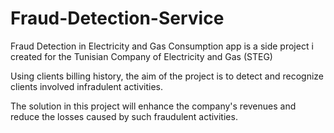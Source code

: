 # Fraud-Detection-Service

Fraud Detection in Electricity and Gas Consumption app is a side project i created for the Tunisian Company of Electricity and Gas (STEG)

Using clients billing history, the aim of the project is to detect and recognize clients involved infradulent activities.

The solution in this project will enhance the company's revenues and reduce the losses caused by such fraudulent activities.
